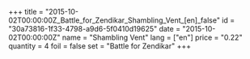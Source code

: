 +++
title = "2015-10-02T00:00:00Z_Battle_for_Zendikar_Shambling_Vent_[en]_false"
id = "30a73816-1f33-4798-a9d6-5f0410d19625"
date = "2015-10-02T00:00:00Z"
name = "Shambling Vent"
lang = ["en"]
price = "0.22"
quantity = 4
foil = false
set = "Battle for Zendikar"
+++
